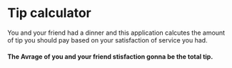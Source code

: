 # Tip calculator

You and your friend had a dinner and this application calcutes the amount of tip you should pay based on your satisfaction of service you had.

#### The Avrage of you and your friend stisfaction gonna be the total tip.
